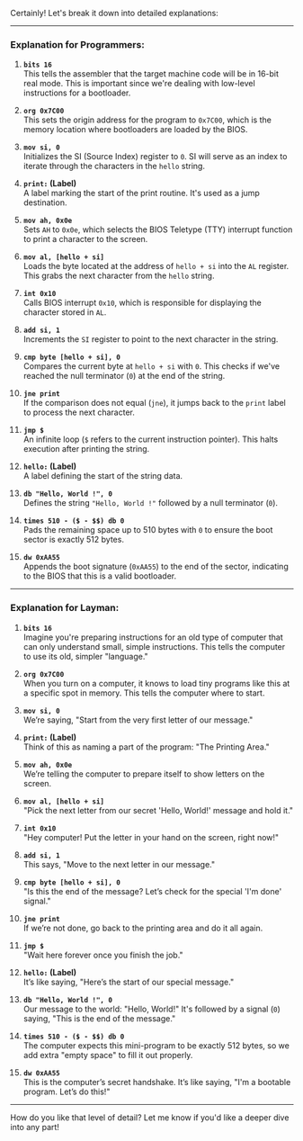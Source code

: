 Certainly! Let's break it down into detailed explanations:

---

### Explanation for Programmers:

1. **`bits 16`**  
   This tells the assembler that the target machine code will be in 16-bit real mode. This is important since we're dealing with low-level instructions for a bootloader.

2. **`org 0x7C00`**  
   This sets the origin address for the program to `0x7C00`, which is the memory location where bootloaders are loaded by the BIOS.

3. **`mov si, 0`**  
   Initializes the SI (Source Index) register to `0`. SI will serve as an index to iterate through the characters in the `hello` string.

4. **`print:` (Label)**  
   A label marking the start of the print routine. It's used as a jump destination.

5. **`mov ah, 0x0e`**  
   Sets `AH` to `0x0e`, which selects the BIOS Teletype (TTY) interrupt function to print a character to the screen.

6. **`mov al, [hello + si]`**  
   Loads the byte located at the address of `hello + si` into the `AL` register. This grabs the next character from the `hello` string.

7. **`int 0x10`**  
   Calls BIOS interrupt `0x10`, which is responsible for displaying the character stored in `AL`.

8. **`add si, 1`**  
   Increments the `SI` register to point to the next character in the string.

9. **`cmp byte [hello + si], 0`**  
   Compares the current byte at `hello + si` with `0`. This checks if we've reached the null terminator (`0`) at the end of the string.

10. **`jne print`**  
    If the comparison does not equal (`jne`), it jumps back to the `print` label to process the next character.

11. **`jmp $`**  
    An infinite loop (`$` refers to the current instruction pointer). This halts execution after printing the string.

12. **`hello:` (Label)**  
    A label defining the start of the string data.

13. **`db "Hello, World !", 0`**  
    Defines the string `"Hello, World !"` followed by a null terminator (`0`).

14. **`times 510 - ($ - $$) db 0`**  
    Pads the remaining space up to 510 bytes with `0` to ensure the boot sector is exactly 512 bytes.

15. **`dw 0xAA55`**  
    Appends the boot signature (`0xAA55`) to the end of the sector, indicating to the BIOS that this is a valid bootloader.

---

### Explanation for Layman:

1. **`bits 16`**  
   Imagine you're preparing instructions for an old type of computer that can only understand small, simple instructions. This tells the computer to use its old, simpler "language."

2. **`org 0x7C00`**  
   When you turn on a computer, it knows to load tiny programs like this at a specific spot in memory. This tells the computer where to start.

3. **`mov si, 0`**  
   We’re saying, "Start from the very first letter of our message."

4. **`print:` (Label)**  
   Think of this as naming a part of the program: "The Printing Area."

5. **`mov ah, 0x0e`**  
   We’re telling the computer to prepare itself to show letters on the screen.

6. **`mov al, [hello + si]`**  
   "Pick the next letter from our secret 'Hello, World!' message and hold it."

7. **`int 0x10`**  
   "Hey computer! Put the letter in your hand on the screen, right now!"

8. **`add si, 1`**  
   This says, "Move to the next letter in our message."

9. **`cmp byte [hello + si], 0`**  
   "Is this the end of the message? Let’s check for the special 'I'm done' signal."

10. **`jne print`**  
    If we’re not done, go back to the printing area and do it all again.

11. **`jmp $`**  
    "Wait here forever once you finish the job."

12. **`hello:` (Label)**  
    It’s like saying, "Here’s the start of our special message."

13. **`db "Hello, World !", 0`**  
    Our message to the world: "Hello, World!" It's followed by a signal (`0`) saying, "This is the end of the message."

14. **`times 510 - ($ - $$) db 0`**  
    The computer expects this mini-program to be exactly 512 bytes, so we add extra "empty space" to fill it out properly.

15. **`dw 0xAA55`**  
    This is the computer’s secret handshake. It’s like saying, "I'm a bootable program. Let’s do this!"

---

How do you like that level of detail? Let me know if you'd like a deeper dive into any part!
